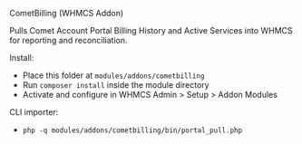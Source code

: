 CometBilling (WHMCS Addon)

Pulls Comet Account Portal Billing History and Active Services into WHMCS for reporting and reconciliation.

Install:
- Place this folder at `modules/addons/cometbilling`
- Run `composer install` inside the module directory
- Activate and configure in WHMCS Admin > Setup > Addon Modules

CLI importer:
- `php -q modules/addons/cometbilling/bin/portal_pull.php`


